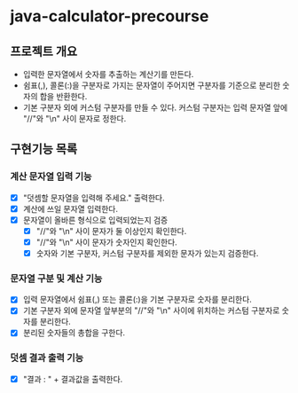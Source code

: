 # java-calculator-precourse
## 프로젝트 개요
* 입력한 문자열에서 숫자를 추출하는 계산기를 만든다.
* 쉼표(,), 콜론(:)을 구분자로 가지는 문자열이 주어지면 구분자를 기준으로 분리한 숫자의 합을 반환한다.
* 기본 구분자 외에 커스텀 구분자를 만들 수 있다. 커스텀 구분자는 입력 문자열 앞에 "//"와 "\n" 사이 문자로 정한다.
## 구현기능 목록

### 계산 문자열 입력 기능
*[x] "덧셈할 문자열을 입력해 주세요." 출력한다.
* [x] 계산에 쓰일 문자열 입력한다.
* [x] 문자열이 올바른 형식으로 입력되었는지 검증
  * [x] "//"와 "\n" 사이 문자가 둘 이상인지 확인한다.
  * [x] "//"와 "\n" 사이 문자가 숫자인지 확인한다.
  * [x] 숫자와 기본 구분자, 커스텀 구분자를 제외한 문자가 있는지 검증한다.
### 문자열 구분 및 계산 기능
* [x] 입력 문자열에서 쉼표(,) 또는 콜론(:)을 기본 구분자로 숫자를 분리한다.
* [x] 기본 구분자 외에 문자열 앞부분의 "//"와 "\n" 사이에 위치하는 커스텀 구분자로 숫자를 분리한다.
* [x] 분리된 숫자들의 총합을 구한다.
### 덧셈 결과 출력 기능
* [x] "결과 : " + 결과값을 출력한다.

